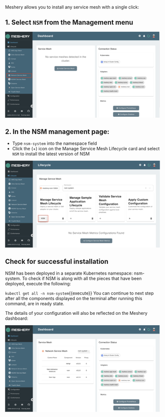 Meshery allows you to install any service mesh with a single click:

## 1. Select `NSM` from the Management menu

![Meshery adapter for NSM](./assets/nsm-adapter.png)

## 2. In the NSM management page:

- Type `nsm-system` into the namespace field
- Click the (+) icon on the Manage Service Mesh Lifecycle card and select `NSM` to install the latest version of NSM

![Install NSM using Meshery](./assets/install-nsm.png)

## Check for successful installation

NSM has been deployed in a separate Kubernetes namespace: nsm-system. To check if NSM is along with all the pieces that have been deployed, execute the following:

`kubectl get all -n nsm-system`{{execute}}
You can continue to next step after all the components displayed on the terminal after running this command, are in ready state.

The details of your configuration will also be reflected on the Meshery dashboard:


![NSM installed](./assets/nsm-installed.png) 
